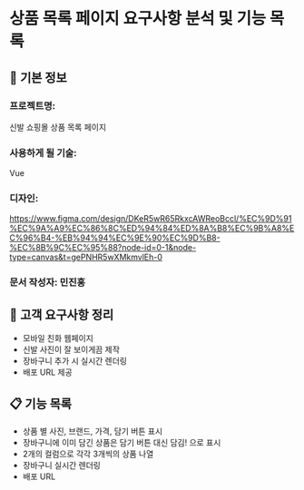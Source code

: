 # 상품 목록 페이지 요구사항 분석 및 기능 목록

## 📌 기본 정보
### 프로젝트명: 
신발 쇼핑몰 상품 목록 페이지

### 사용하게 될 기술: 
Vue

### 디자인:
https://www.figma.com/design/DKeR5wR65RkxcAWReoBccl/%EC%9D%91%EC%9A%A9%EC%86%8C%ED%94%84%ED%8A%B8%EC%9B%A8%EC%96%B4-%EB%94%94%EC%9E%90%EC%9D%B8-%EC%8B%9C%EC%95%88?node-id=0-1&node-type=canvas&t=gePNHR5wXMkmvlEh-0

### 문서 작성자: 민진홍

## 📝 고객 요구사항 정리
- 모바일 친화 웹페이지
- 신발 사진이 잘 보이게끔 제작
- 장바구니 추가 시 실시간 렌더링
- 배포 URL 제공

## 📋 기능 목록
- 상품 별 사진, 브랜드, 가격, 담기 버튼 표시
- 장바구니에 이미 담긴 상품은 담기 버튼 대신 담김! 으로 표시
- 2개의 컬럼으로 각각 3개씩의 상품 나열
- 장바구니 실시간 렌더링
- 배포 URL 

